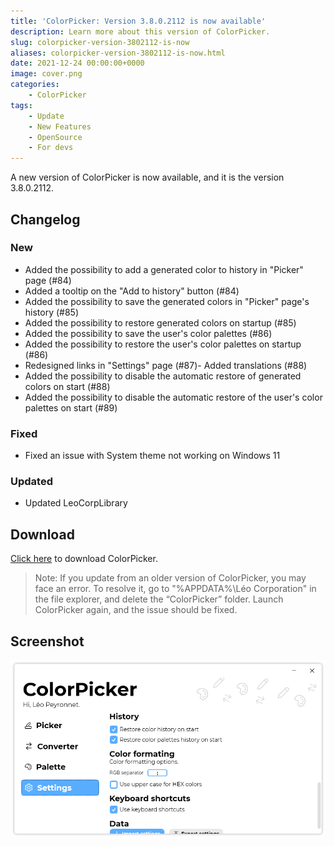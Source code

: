 ```yaml
---
title: 'ColorPicker: Version 3.8.0.2112 is now available'
description: Learn more about this version of ColorPicker.
slug: colorpicker-version-3802112-is-now
aliases: colorpicker-version-3802112-is-now.html
date: 2021-12-24 00:00:00+0000
image: cover.png
categories:
    - ColorPicker
tags:
    - Update
    - New Features
    - OpenSource
    - For devs
---
```

A new version of ColorPicker is now available, and it is the version 3.8.0.2112.

## Changelog
### New
- Added the possibility to add a generated color to history in "Picker" page (#84)
- Added a tooltip on the "Add to history" button (#84)
- Added the possibility to save the generated colors in "Picker" page's history (#85)
- Added the possibility to restore generated colors on startup (#85)
- Added the possibility to save the user's color palettes (#86)
- Added the possibility to restore the user's color palettes on startup (#86)
- Redesigned links in "Settings" page (#87)- Added translations (#88)
- Added the possibility to disable the automatic restore of generated colors on start (#88)
- Added the possibility to disable the automatic restore of the user's color palettes on start (#89)
### Fixed
- Fixed an issue with System theme not working on Windows 11
### Updated
- Updated LeoCorpLibrary

## Download

[Click here](https://tinyurl.com/DownloadColorPicker) to download ColorPicker.


> Note: If you update from an older version of ColorPicker, you may face an error. To resolve it, go to "%APPDATA%\Léo Corporation" in the file explorer, and delete the “ColorPicker” folder. Launch ColorPicker again, and the issue should be fixed.

## Screenshot
![The ColorPicker's Settings page.](cover.png)